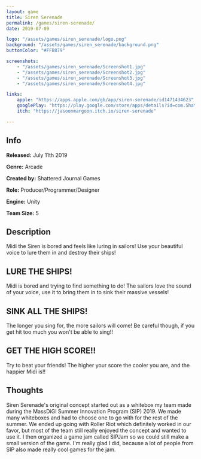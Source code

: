 ```yaml
---
layout: game
title: Siren Serenade
permalink: /games/siren-serenade/
date: 2019-07-09

logo: "/assets/games/siren_serenade/logo.png"
background: "/assets/games/siren_serenade/background.png"
buttonColor: "#FFB879"

screenshots:
    - "/assets/games/siren_serenade/Screenshot1.jpg"
    - "/assets/games/siren_serenade/Screenshot2.jpg"
    - "/assets/games/siren_serenade/Screenshot3.jpg"
    - "/assets/games/siren_serenade/Screenshot4.jpg"

links:
    apple: "https://apps.apple.com/gb/app/siren-serenade/id1471434623"
    googlePlay: "https://play.google.com/store/apps/details?id=com.ShatteredJournalGames.SirenSerenade"
    itch: "https://jasoonmargoon.itch.io/siren-serenade"

---
```


## Info
  <p><strong>Released:</strong> July 11th 2019 </p>
  <p><strong>Genre:</strong> Arcade </p>
  <p><strong>Created by:</strong> Shattered Journal Games </p>
  <p><strong>Role:</strong> Producer/Programmer/Designer </p>
  <p><strong>Engine:</strong> Unity </p>
  <p><strong>Team Size:</strong> 5 </p>

## Description
Midi the Siren is bored and feels like luring in sailors! Use your beautiful voice to lure them in and destroy their ships!

## LURE THE SHIPS!
Midi is bored and trying to find something to do! The sailors love the sound of your voice, use it to bring them in to sink their massive vessels!

## SINK ALL THE SHIPS!
The longer you sing for, the more sailors will come! Be careful though, if you get hit too much you won't be able to sing!!

## GET THE HIGH SCORE!!
Try to beat your friends! The higher your score the cooler you are, and the happier Midi is!!

## Thoughts
Siren Serenade's original concept started out as a whitebox my team made during the MassDiGI Summer Innovation Program (SIP) 2019. We made many whiteboxes and had to choose one to go with for the rest of the summer. We ended up going with Roller Riot which definitely worked in our favor, but most of the team still really enjoyed the concept and wanted to use it. I then organized a game jam called SIPJam so we could still make a small version of the game. I'm really glad I did, because a lot of people from SIP also made really cool games for the jam.